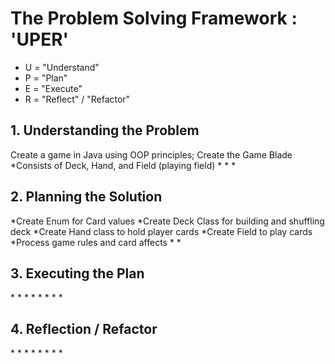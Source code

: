 <h1>The Problem Solving Framework : 'UPER'</h1>

* U = "Understand"
* P = "Plan"
* E = "Execute"
* R = "Reflect" / "Refactor"

<h2>1. Understanding the Problem</h2>
Create a game in Java using OOP principles;
Create the Game Blade
    *Consists of Deck, Hand, and Field (playing field)
*
*
*
<h2>
    2. Planning the Solution
</h2>
*Create Enum for Card values
*Create Deck Class for building and shuffling deck
*Create Hand class to hold player cards
*Create Field to play cards
*Process game rules and card affects
*
*
<h2>
    3. Executing the Plan
</h2>
*
*
*
*
*
*
*
*
<h2>
    4. Reflection / Refactor
</h2>
*
*
*
*
*
*
*
*